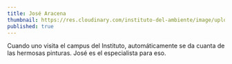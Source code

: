 ```yaml
---
title: José Aracena
thumbnail: https://res.cloudinary.com/instituto-del-ambiente/image/upload/c_scale,q_80,w_550/teachers/jose-aracena.jpg
published: true
---
```


Cuando uno visita el campus del Instituto, automáticamente se da cuanta de las hermosas pinturas. José es el especialista para eso.